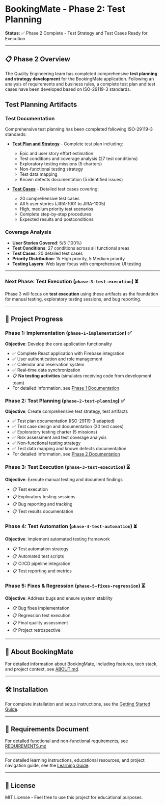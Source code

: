 # BookingMate - Phase 2: Test Planning

**Status**: ✅ Phase 2 Complete - Test Strategy and Test Cases Ready for Execution

---

## 📋 Phase 2 Overview

The Quality Engineering team has completed comprehensive **test planning and strategy development** for the BookingMate application. Following an analysis of requirements and business rules, a complete test plan and test cases have been developed based on ISO-29119-3 standards.

## Test Planning Artifacts

### Test Documentation
Comprehensive test planning has been completed following ISO-29119-3 standards:

- **[Test Plan and Strategy](docs/wiki/TestStrategyAndPlan.md)** - Complete test plan including:
  - Epic and user story effort estimation
  - Test conditions and coverage analysis (27 test conditions)
  - Exploratory testing missions (5 charters)
  - Non-functional testing strategy
  - Test data mapping
  - Known defects documentation (5 identified issues)

- **[Test Cases](docs/wiki/TestCases.md)** - Detailed test cases covering:
  - 20 comprehensive test cases
  - All 5 user stories (JIRA-1001 to JIRA-1005)
  - High, medium priority test scenarios
  - Complete step-by-step procedures
  - Expected results and postconditions

### Coverage Analysis
- **User Stories Covered**: 5/5 (100%)
- **Test Conditions**: 27 conditions across all functional areas
- **Test Cases**: 20 detailed test cases
- **Priority Distribution**: 15 High priority, 5 Medium priority
- **Testing Layers**: Web layer focus with comprehensive UI testing

---

### Next Phase: Test Execution (`phase-3-test-execution`) ⏳
Phase 3 will focus on **test execution** using these artifacts as the foundation for manual testing, exploratory testing sessions, and bug reporting.

---

## 📌 Project Progress

### Phase 1: Implementation (`phase-1-implementation`) ✅
**Objective**: Develop the core application functionality
- ✅ Complete React application with Firebase integration
- ✅ User authentication and role management
- ✅ Calendar and reservation system
- ✅ Real-time data synchronization
- 📋 **No testing activities** (simulates receiving code from development team)
- For detailed information, see [Phase 1 Documentation](docs/PHASE_1.md)

### Phase 2: Test Planning (`phase-2-test-planning`) ✅
**Objective**: Create comprehensive test strategy, test artifacts
- ✅ Test plan documentation (ISO-29119-3 adapted)
- ✅ Test case design and documentation (20 test cases)
- ✅ Exploratory testing charter (5 missions)
- ✅ Risk assessment and test coverage analysis
- ✅ Non-functional testing strategy
- ✅ Test data mapping and known defects documentation
- For detailed information, see [Phase 2 Documentation](docs/PHASE_2.md)

### Phase 3: Test Execution (`phase-3-test-execution`) ⏳
**Objective**: Execute manual testing and document findings
- 📋 Test execution
- 📋 Exploratory testing sessions
- 📋 Bug reporting and tracking
- 📋 Test results documentation

### Phase 4: Test Automation (`phase-4-test-automation`) ⏳
**Objective**: Implement automated testing framework
- 📋 Test automation strategy
- 📋 Automated test scripts
- 📋 CI/CD pipeline integration
- 📋 Test reporting and metrics

### Phase 5: Fixes & Regression (`phase-5-fixes-regression`) ⏳
**Objective**: Address bugs and ensure system stability
- 📋 Bug fixes implementation
- 📋 Regression test execution
- 📋 Final quality assessment
- 📋 Project retrospective

---

## 📖 About BookingMate

For detailed information about BookingMate, including features, tech stack, and project context, see [ABOUT.md](./docs/ABOUT.md).

---

## 🛠️ Installation

For complete installation and setup instructions, see the [Getting Started Guide](docs/GETTING_STARTED.md).

---

## 📝 Requirements Document

For detailed functional and non-functional requirements, see [REQUIREMENTS.md](./docs/REQUIREMENTS.md)

---

For detailed learning instructions, educational resources, and project navigation guide, see the [Learning Guide](docs/LEARNING_GUIDE.md).

---

## 📄 License

MIT License - Feel free to use this project for educational purposes.
